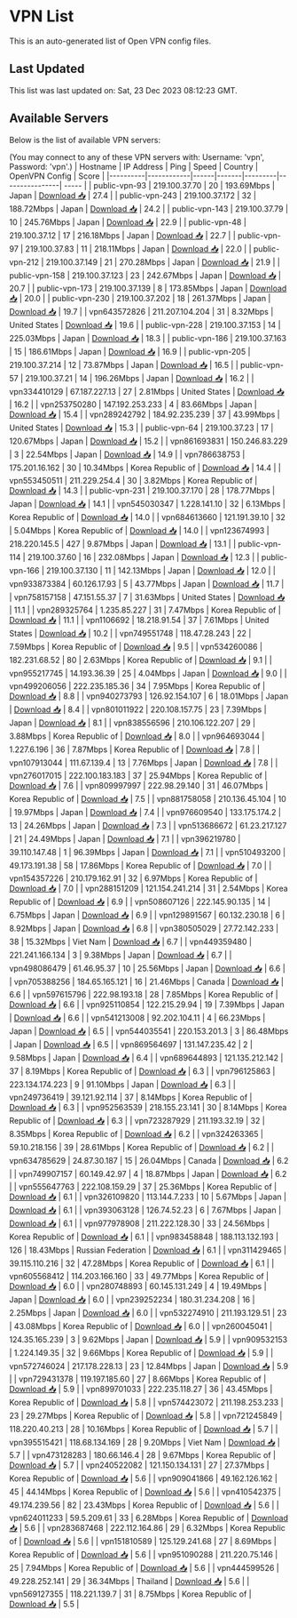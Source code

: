# VPN List

This is an auto-generated list of Open VPN config files.

## Last Updated

This list was last updated on: Sat, 23 Dec 2023 08:12:23 GMT.

## Available Servers

Below is the list of available VPN servers:

(You may connect to any of these VPN servers with: Username: 'vpn', Password: 'vpn'.)
| Hostname | IP Address | Ping | Speed | Country | OpenVPN Config | Score |
|----------|------------|------|-------|---------|----------------| ----- |
| public-vpn-93 | 219.100.37.70 | 20 | 193.69Mbps | Japan | [Download 📥](./configs/server_0_JP.ovpn) | 27.4 |
| public-vpn-243 | 219.100.37.172 | 32 | 188.72Mbps | Japan | [Download 📥](./configs/server_1_JP.ovpn) | 24.2 |
| public-vpn-143 | 219.100.37.79 | 10 | 245.76Mbps | Japan | [Download 📥](./configs/server_2_JP.ovpn) | 22.9 |
| public-vpn-48 | 219.100.37.12 | 17 | 216.18Mbps | Japan | [Download 📥](./configs/server_3_JP.ovpn) | 22.7 |
| public-vpn-97 | 219.100.37.83 | 11 | 218.11Mbps | Japan | [Download 📥](./configs/server_4_JP.ovpn) | 22.0 |
| public-vpn-212 | 219.100.37.149 | 21 | 270.28Mbps | Japan | [Download 📥](./configs/server_5_JP.ovpn) | 21.9 |
| public-vpn-158 | 219.100.37.123 | 23 | 242.67Mbps | Japan | [Download 📥](./configs/server_6_JP.ovpn) | 20.7 |
| public-vpn-173 | 219.100.37.139 | 8 | 173.85Mbps | Japan | [Download 📥](./configs/server_7_JP.ovpn) | 20.0 |
| public-vpn-230 | 219.100.37.202 | 18 | 261.37Mbps | Japan | [Download 📥](./configs/server_8_JP.ovpn) | 19.7 |
| vpn643572826 | 211.207.104.204 | 31 | 8.32Mbps | United States | [Download 📥](./configs/server_9_US.ovpn) | 19.6 |
| public-vpn-228 | 219.100.37.153 | 14 | 225.03Mbps | Japan | [Download 📥](./configs/server_10_JP.ovpn) | 18.3 |
| public-vpn-186 | 219.100.37.163 | 15 | 186.61Mbps | Japan | [Download 📥](./configs/server_11_JP.ovpn) | 16.9 |
| public-vpn-205 | 219.100.37.214 | 12 | 73.87Mbps | Japan | [Download 📥](./configs/server_12_JP.ovpn) | 16.5 |
| public-vpn-57 | 219.100.37.21 | 14 | 196.26Mbps | Japan | [Download 📥](./configs/server_13_JP.ovpn) | 16.2 |
| vpn334410129 | 67.187.227.13 | 27 | 2.81Mbps | United States | [Download 📥](./configs/server_14_US.ovpn) | 16.2 |
| vpn253750280 | 147.192.253.233 | 4 | 83.66Mbps | Japan | [Download 📥](./configs/server_15_JP.ovpn) | 15.4 |
| vpn289242792 | 184.92.235.239 | 37 | 43.99Mbps | United States | [Download 📥](./configs/server_16_US.ovpn) | 15.3 |
| public-vpn-64 | 219.100.37.23 | 17 | 120.67Mbps | Japan | [Download 📥](./configs/server_17_JP.ovpn) | 15.2 |
| vpn861693831 | 150.246.83.229 | 3 | 22.54Mbps | Japan | [Download 📥](./configs/server_18_JP.ovpn) | 14.9 |
| vpn786638753 | 175.201.16.162 | 30 | 10.34Mbps | Korea Republic of | [Download 📥](./configs/server_19_KR.ovpn) | 14.4 |
| vpn553450511 | 211.229.254.4 | 30 | 3.82Mbps | Korea Republic of | [Download 📥](./configs/server_20_KR.ovpn) | 14.3 |
| public-vpn-231 | 219.100.37.170 | 28 | 178.77Mbps | Japan | [Download 📥](./configs/server_21_JP.ovpn) | 14.1 |
| vpn545030347 | 1.228.141.10 | 32 | 6.13Mbps | Korea Republic of | [Download 📥](./configs/server_22_KR.ovpn) | 14.0 |
| vpn684613660 | 121.191.39.10 | 32 | 5.04Mbps | Korea Republic of | [Download 📥](./configs/server_23_KR.ovpn) | 14.0 |
| vpn123674993 | 218.220.145.5 | 427 | 9.87Mbps | Japan | [Download 📥](./configs/server_24_JP.ovpn) | 13.1 |
| public-vpn-114 | 219.100.37.60 | 16 | 232.08Mbps | Japan | [Download 📥](./configs/server_25_JP.ovpn) | 12.3 |
| public-vpn-166 | 219.100.37.130 | 11 | 142.13Mbps | Japan | [Download 📥](./configs/server_26_JP.ovpn) | 12.0 |
| vpn933873384 | 60.126.17.93 | 5 | 43.77Mbps | Japan | [Download 📥](./configs/server_27_JP.ovpn) | 11.7 |
| vpn758157158 | 47.151.55.37 | 7 | 31.63Mbps | United States | [Download 📥](./configs/server_28_US.ovpn) | 11.1 |
| vpn289325764 | 1.235.85.227 | 31 | 7.47Mbps | Korea Republic of | [Download 📥](./configs/server_29_KR.ovpn) | 11.1 |
| vpn1106692 | 18.218.91.54 | 37 | 7.61Mbps | United States | [Download 📥](./configs/server_30_US.ovpn) | 10.2 |
| vpn749551748 | 118.47.28.243 | 22 | 7.59Mbps | Korea Republic of | [Download 📥](./configs/server_31_KR.ovpn) | 9.5 |
| vpn534260086 | 182.231.68.52 | 80 | 2.63Mbps | Korea Republic of | [Download 📥](./configs/server_32_KR.ovpn) | 9.1 |
| vpn955217745 | 14.193.36.39 | 25 | 4.04Mbps | Japan | [Download 📥](./configs/server_33_JP.ovpn) | 9.0 |
| vpn499206056 | 222.235.185.36 | 34 | 7.95Mbps | Korea Republic of | [Download 📥](./configs/server_34_KR.ovpn) | 8.8 |
| vpn940273793 | 126.92.154.107 | 6 | 18.01Mbps | Japan | [Download 📥](./configs/server_35_JP.ovpn) | 8.4 |
| vpn801011922 | 220.108.157.75 | 23 | 7.39Mbps | Japan | [Download 📥](./configs/server_36_JP.ovpn) | 8.1 |
| vpn838556596 | 210.106.122.207 | 29 | 3.88Mbps | Korea Republic of | [Download 📥](./configs/server_37_KR.ovpn) | 8.0 |
| vpn964693044 | 1.227.6.196 | 36 | 7.87Mbps | Korea Republic of | [Download 📥](./configs/server_38_KR.ovpn) | 7.8 |
| vpn107913044 | 111.67.139.4 | 13 | 7.76Mbps | Japan | [Download 📥](./configs/server_39_JP.ovpn) | 7.8 |
| vpn276017015 | 222.100.183.183 | 37 | 25.94Mbps | Korea Republic of | [Download 📥](./configs/server_40_KR.ovpn) | 7.6 |
| vpn809997997 | 222.98.29.140 | 31 | 46.07Mbps | Korea Republic of | [Download 📥](./configs/server_41_KR.ovpn) | 7.5 |
| vpn881758058 | 210.136.45.104 | 10 | 19.97Mbps | Japan | [Download 📥](./configs/server_42_JP.ovpn) | 7.4 |
| vpn976609540 | 133.175.174.2 | 13 | 24.26Mbps | Japan | [Download 📥](./configs/server_43_JP.ovpn) | 7.3 |
| vpn513686672 | 61.23.217.127 | 21 | 24.49Mbps | Japan | [Download 📥](./configs/server_44_JP.ovpn) | 7.1 |
| vpn396219780 | 39.110.147.48 | 1 | 96.39Mbps | Japan | [Download 📥](./configs/server_45_JP.ovpn) | 7.1 |
| vpn510493200 | 49.173.191.38 | 58 | 17.86Mbps | Korea Republic of | [Download 📥](./configs/server_46_KR.ovpn) | 7.0 |
| vpn154357226 | 210.179.162.91 | 32 | 6.97Mbps | Korea Republic of | [Download 📥](./configs/server_47_KR.ovpn) | 7.0 |
| vpn288151209 | 121.154.241.214 | 31 | 2.54Mbps | Korea Republic of | [Download 📥](./configs/server_48_KR.ovpn) | 6.9 |
| vpn508607126 | 222.145.90.135 | 14 | 6.75Mbps | Japan | [Download 📥](./configs/server_49_JP.ovpn) | 6.9 |
| vpn129891567 | 60.132.230.18 | 6 | 8.92Mbps | Japan | [Download 📥](./configs/server_50_JP.ovpn) | 6.8 |
| vpn380505029 | 27.72.142.233 | 38 | 15.32Mbps | Viet Nam | [Download 📥](./configs/server_51_VN.ovpn) | 6.7 |
| vpn449359480 | 221.241.166.134 | 3 | 9.38Mbps | Japan | [Download 📥](./configs/server_52_JP.ovpn) | 6.7 |
| vpn498086479 | 61.46.95.37 | 10 | 25.56Mbps | Japan | [Download 📥](./configs/server_53_JP.ovpn) | 6.6 |
| vpn705388256 | 184.65.165.121 | 16 | 21.46Mbps | Canada | [Download 📥](./configs/server_54_CA.ovpn) | 6.6 |
| vpn597615796 | 222.98.193.18 | 28 | 7.85Mbps | Korea Republic of | [Download 📥](./configs/server_55_KR.ovpn) | 6.6 |
| vpn925110854 | 122.215.29.94 | 19 | 7.39Mbps | Japan | [Download 📥](./configs/server_56_JP.ovpn) | 6.6 |
| vpn541213008 | 92.202.104.11 | 4 | 66.23Mbps | Japan | [Download 📥](./configs/server_57_JP.ovpn) | 6.5 |
| vpn544035541 | 220.153.201.3 | 3 | 86.48Mbps | Japan | [Download 📥](./configs/server_58_JP.ovpn) | 6.5 |
| vpn869564697 | 131.147.235.42 | 2 | 9.58Mbps | Japan | [Download 📥](./configs/server_59_JP.ovpn) | 6.4 |
| vpn689644893 | 121.135.212.142 | 37 | 8.19Mbps | Korea Republic of | [Download 📥](./configs/server_60_KR.ovpn) | 6.3 |
| vpn796125863 | 223.134.174.223 | 9 | 91.10Mbps | Japan | [Download 📥](./configs/server_61_JP.ovpn) | 6.3 |
| vpn249736419 | 39.121.92.114 | 37 | 8.14Mbps | Korea Republic of | [Download 📥](./configs/server_62_KR.ovpn) | 6.3 |
| vpn952563539 | 218.155.23.141 | 30 | 8.14Mbps | Korea Republic of | [Download 📥](./configs/server_63_KR.ovpn) | 6.3 |
| vpn723287929 | 211.193.32.19 | 32 | 8.35Mbps | Korea Republic of | [Download 📥](./configs/server_64_KR.ovpn) | 6.2 |
| vpn324263365 | 59.10.218.156 | 39 | 28.61Mbps | Korea Republic of | [Download 📥](./configs/server_65_KR.ovpn) | 6.2 |
| vpn634785629 | 24.87.30.187 | 15 | 26.04Mbps | Canada | [Download 📥](./configs/server_66_CA.ovpn) | 6.2 |
| vpn749907157 | 60.149.42.97 | 4 | 18.87Mbps | Japan | [Download 📥](./configs/server_67_JP.ovpn) | 6.2 |
| vpn555647763 | 222.108.159.29 | 37 | 25.36Mbps | Korea Republic of | [Download 📥](./configs/server_68_KR.ovpn) | 6.1 |
| vpn326109820 | 113.144.7.233 | 10 | 5.67Mbps | Japan | [Download 📥](./configs/server_69_JP.ovpn) | 6.1 |
| vpn393063128 | 126.74.52.23 | 6 | 7.67Mbps | Japan | [Download 📥](./configs/server_70_JP.ovpn) | 6.1 |
| vpn977978908 | 211.222.128.30 | 33 | 24.56Mbps | Korea Republic of | [Download 📥](./configs/server_71_KR.ovpn) | 6.1 |
| vpn983458848 | 188.113.132.193 | 126 | 18.43Mbps | Russian Federation | [Download 📥](./configs/server_72_RU.ovpn) | 6.1 |
| vpn311429465 | 39.115.110.216 | 32 | 47.28Mbps | Korea Republic of | [Download 📥](./configs/server_73_KR.ovpn) | 6.1 |
| vpn605568412 | 114.203.166.160 | 33 | 49.77Mbps | Korea Republic of | [Download 📥](./configs/server_74_KR.ovpn) | 6.0 |
| vpn280748893 | 60.145.131.249 | 4 | 19.49Mbps | Japan | [Download 📥](./configs/server_75_JP.ovpn) | 6.0 |
| vpn239252234 | 180.31.234.208 | 16 | 2.25Mbps | Japan | [Download 📥](./configs/server_76_JP.ovpn) | 6.0 |
| vpn532274910 | 211.193.129.51 | 23 | 43.08Mbps | Korea Republic of | [Download 📥](./configs/server_77_KR.ovpn) | 6.0 |
| vpn260045041 | 124.35.165.239 | 3 | 9.62Mbps | Japan | [Download 📥](./configs/server_78_JP.ovpn) | 5.9 |
| vpn909532153 | 1.224.149.35 | 32 | 9.66Mbps | Korea Republic of | [Download 📥](./configs/server_79_KR.ovpn) | 5.9 |
| vpn572746024 | 217.178.228.13 | 23 | 12.84Mbps | Japan | [Download 📥](./configs/server_80_JP.ovpn) | 5.9 |
| vpn729431378 | 119.197.185.60 | 27 | 8.66Mbps | Korea Republic of | [Download 📥](./configs/server_81_KR.ovpn) | 5.9 |
| vpn899701033 | 222.235.118.27 | 36 | 43.45Mbps | Korea Republic of | [Download 📥](./configs/server_82_KR.ovpn) | 5.8 |
| vpn574423072 | 211.198.253.233 | 23 | 29.27Mbps | Korea Republic of | [Download 📥](./configs/server_83_KR.ovpn) | 5.8 |
| vpn721245849 | 118.220.40.213 | 28 | 10.16Mbps | Korea Republic of | [Download 📥](./configs/server_84_KR.ovpn) | 5.7 |
| vpn395515421 | 118.68.134.169 | 28 | 9.20Mbps | Viet Nam | [Download 📥](./configs/server_85_VN.ovpn) | 5.7 |
| vpn473128283 | 180.66.146.4 | 28 | 9.67Mbps | Korea Republic of | [Download 📥](./configs/server_86_KR.ovpn) | 5.7 |
| vpn240522082 | 121.150.134.131 | 27 | 27.37Mbps | Korea Republic of | [Download 📥](./configs/server_87_KR.ovpn) | 5.6 |
| vpn909041866 | 49.162.126.162 | 45 | 44.14Mbps | Korea Republic of | [Download 📥](./configs/server_88_KR.ovpn) | 5.6 |
| vpn410542375 | 49.174.239.56 | 82 | 23.43Mbps | Korea Republic of | [Download 📥](./configs/server_89_KR.ovpn) | 5.6 |
| vpn624011233 | 59.5.209.61 | 33 | 6.28Mbps | Korea Republic of | [Download 📥](./configs/server_90_KR.ovpn) | 5.6 |
| vpn283687468 | 222.112.164.86 | 29 | 6.32Mbps | Korea Republic of | [Download 📥](./configs/server_91_KR.ovpn) | 5.6 |
| vpn151810589 | 125.129.241.68 | 27 | 8.69Mbps | Korea Republic of | [Download 📥](./configs/server_92_KR.ovpn) | 5.6 |
| vpn951090288 | 211.220.75.146 | 25 | 7.94Mbps | Korea Republic of | [Download 📥](./configs/server_93_KR.ovpn) | 5.6 |
| vpn444599526 | 49.228.252.141 | 29 | 36.34Mbps | Thailand | [Download 📥](./configs/server_94_TH.ovpn) | 5.6 |
| vpn569127355 | 118.221.139.7 | 31 | 8.75Mbps | Korea Republic of | [Download 📥](./configs/server_95_KR.ovpn) | 5.5 |
